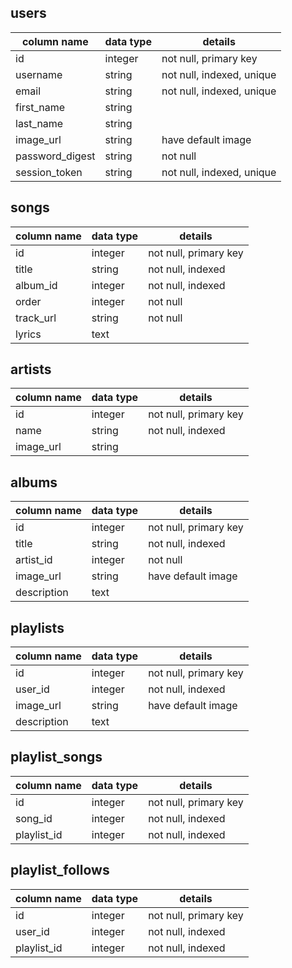 ## users
| column name     | data type | details                       |
|-----------------|-----------|-------------------------------|
| id              | integer   | not null, primary key         |
| username        | string    | not null, indexed, unique     |
| email           | string    | not null, indexed, unique     |
| first_name      | string    |                               |
| last_name       | string    |                               |
| image_url       | string    | have default image            |
| password_digest | string    | not null                      |
| session_token   | string    | not null, indexed, unique     |


## songs
| column name     | data type | details                       |
|-----------------|-----------|-------------------------------|
| id              | integer   | not null, primary key         |
| title           | string    | not null, indexed             |
| album_id        | integer   | not null, indexed             |
| order           | integer   | not null                      |
| track_url       | string    | not null                      |
| lyrics          | text      |                               |


## artists
| column name     | data type | details                       |
|-----------------|-----------|-------------------------------|
| id              | integer   | not null, primary key         |
| name            | string    | not null, indexed             |
| image_url       | string    |                               |


## albums
| column name     | data type | details                       |
|-----------------|-----------|-------------------------------|
| id              | integer   | not null, primary key         |
| title           | string    | not null, indexed             |
| artist_id       | integer   | not null                      |
| image_url       | string    | have default image            |
| description     | text      |                               |


## playlists
| column name     | data type | details                       |
|-----------------|-----------|-------------------------------|
| id              | integer   | not null, primary key         |
| user_id         | integer   | not null, indexed             |
| image_url       | string    | have default image            |
| description     | text      |                               |


## playlist_songs
| column name     | data type | details                       |
|-----------------|-----------|-------------------------------|
| id              | integer   | not null, primary key         |
| song_id         | integer   | not null, indexed             |
| playlist_id     | integer   | not null, indexed             |


## playlist_follows
| column name     | data type | details                       |
|-----------------|-----------|-------------------------------|
| id              | integer   | not null, primary key         |
| user_id         | integer   | not null, indexed             |
| playlist_id     | integer   | not null, indexed             |
